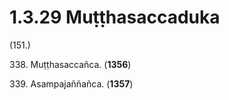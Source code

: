 # 1.3.29 Muṭṭhasaccaduka

(151.)

338\. Muṭṭhasaccañca. (**1356**)

339\. Asampajaññañca. (**1357**)
